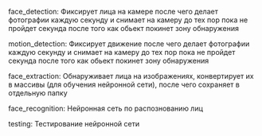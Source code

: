 face_detection: Фиксирует лица на камере после чего делает фотографии каждую секунду и снимает на камеру до тех пор пока не пройдет секунда после того как обьект покинет зону обнаружения

motion_detection: Фиксирует движение после чего делает фотографии каждую секунду и снимает на камеру до тех пор пока не пройдет секунда после того как обьект покинет зону обнаружения

face_extraction: Обнаруживает лица на изображениях, конвертирует их в массивы (для обучения нейронной сети), после чего сохраняет в отдельную папку

face_recognition: Нейронная сеть по распознованию лиц

testing: Тестирование нейронной сети

